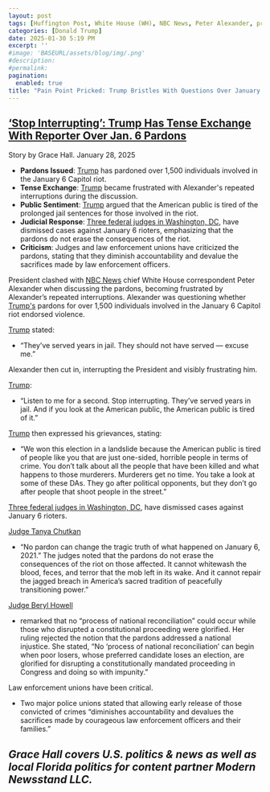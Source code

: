 ```yaml
---
layout: post
tags: [Huffington Post, White House (WH), NBC News, Peter Alexander, press conference, president, January 6 2021, US District Courts (USDC), pardons, politics]
categories: [Donald Trump]
date: 2025-01-30 5:19 PM
excerpt: ''
#image: 'BASEURL/assets/blog/img/.png'
#description:
#permalink:
pagination: 
  enabled: true
title: "Pain Point Pricked: Trump Bristles With Questions Over January 6 Pardons"
---
```



## [‘Stop Interrupting’: Trump Has Tense Exchange With Reporter Over Jan. 6 Pardons](https://gallery.miamiherald.com/2025/01/stop-interrupting-trump-has-tense-exchange-with-reporter-over-jan-6-pardons/)

Story by Grace Hall. January 28, 2025

- **Pardons Issued**: [Trump](https://www.whitehouse.gov/) has pardoned over 1,500 individuals involved in the January 6 Capitol riot.
- **Tense Exchange**: [Trump](https://www.whitehouse.gov/) became frustrated with Alexander's repeated interruptions during the discussion.
- **Public Sentiment**: [Trump](https://www.whitehouse.gov/) argued that the American public is tired of the prolonged jail sentences for those involved in the riot.
- **Judicial Response**: [Three federal judges in Washington, DC](https://www.dcd.uscourts.gov/), have dismissed cases against January 6 rioters, emphasizing that the pardons do not erase the consequences of the riot.
- **Criticism**: Judges and law enforcement unions have criticized the pardons, stating that they diminish accountability and devalue the sacrifices made by law enforcement officers.

President clashed with [NBC News](https://.www.nbcnew) chief White House correspondent Peter Alexander when discussing the pardons, becoming frustrated by Alexander’s repeated interruptions. Alexander was questioning whether [Trump's](https://www.whitehouse.gov/) pardons for over 1,500 individuals involved in the January 6 Capitol riot endorsed violence.


[Trump](https://www.whitehouse.gov/) stated:
- “They’ve served years in jail. They should not have served — excuse me.” 

Alexander then cut in, interrupting the President and visibly frustrating him.

[Trump](https://www.whitehouse.gov/):
 - “Listen to me for a second. Stop interrupting. They’ve served years in jail. And if you look at the American public, the American public is tired of it.”

[Trump](https://www.whitehouse.gov/) then expressed his grievances, stating: 
- “We won this election in a landslide because the American public is tired of people like you that are just one-sided, horrible people in terms of crime. You don’t talk about all the people that have been killed and what happens to those murderers. Murderers get no time. You take a look at some of these DAs. They go after political opponents, but they don’t go after people that shoot people in the street.”

[Three federal judges in Washington, DC](https://www.dcd.uscourts.gov/), have dismissed cases against January 6 rioters. 

[Judge Tanya Chutkan](https://www.dcd.uscourts.gov/content/district-judge-tanya-s-chutkan)

- “No pardon can change the tragic truth of what happened on January 6, 2021.” The judges noted that the pardons do not erase the consequences of the riot on those affected. It cannot whitewash the blood, feces, and terror that the mob left in its wake. And it cannot repair the jagged breach in America’s sacred tradition of peacefully transitioning power.”

[Judge Beryl Howell](https://www.dcd.uscourts.gov/content/senior-judge-beryl-howell)

  - remarked that no “process of national reconciliation” could occur while those who disrupted a constitutional proceeding were glorified. Her ruling rejected the notion that the pardons addressed a national injustice. She stated, “No ‘process of national reconciliation’ can begin when poor losers, whose preferred candidate loses an election, are glorified for disrupting a constitutionally mandated proceeding in Congress and doing so with impunity.”

Law enforcement unions have been critical. 

- Two major police unions stated that allowing early release of those convicted of crimes “diminishes accountability and devalues the sacrifices made by courageous law enforcement officers and their families.”

*Grace Hall covers U.S. politics & news as well as local Florida politics for content partner Modern Newsstand LLC.*
- 